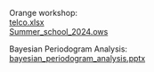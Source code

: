 Orange workshop:  
[telco.xlsx](telco.xlsx)  
[Summer_school_2024.ows](Summer_school_2024.ows)

Bayesian Periodogram Analysis:  
[bayesian_periodogram_analysis.pptx](bayesian_periodogram_analysis.pptx)
